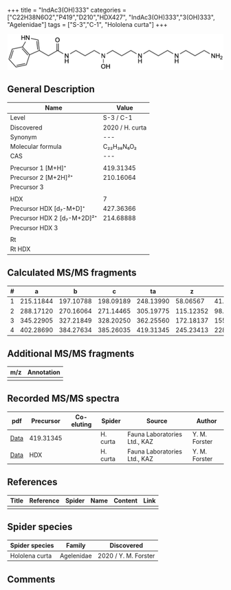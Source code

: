 +++
title = "IndAc3(OH)333"
categories = ["C22H38N6O2","P419","D210","HDX427",
"IndAc3(OH)333","3(OH)333",
"Agelenidae"]
tags = ["S-3","C-1",
"Hololena curta"]
+++

![](/img/IndAc3(OH)333.png)

## General Description

| Name                       | Value              |
|----------------------------|--------------------|
| Level                      | S-3 / C-1          |
| Discovered                 | 2020 / H. curta  |
| Synonym                    | ---                |
| Molecular formula          | C₂₂H₃₈N₆O₂                   |
| CAS                        | ---                |
|                            |                    |
| Precursor 1 [M+H]⁺         | 419.31345                   |
| Precursor 2 [M+2H]²⁺       | 210.16064                   |
| Precursor 3                |                    |
|                            |                    |
| HDX                        | 7                   |
| Precursor HDX   [d₇-M+D]⁺   | 427.36366                   |
| Precursor HDX 2 [d₇-M+2D]²⁺ | 214.68888                   |
| Precursor HDX 3            |                    |
|                            |                    |
| Rt                         |                    |
| Rt HDX                     |                    |

## Calculated MS/MS fragments

| # | a         | b         | c         | ta        | z         | y         | tz        |
|---|-----------|-----------|-----------|-----------|-----------|-----------|-----------|
| 1 | 215.11844 | 197.10788 | 198.09189 | 248.13990 | 58.06567 | 41.03912 | 75.09222 |
| 2 | 288.17120 | 270.16064 | 271.14465 | 305.19775 | 115.12352 | 98.09697 | 132.15007 |
| 3 | 345.22905 | 327.21849 | 328.20250 | 362.25560 | 172.18137 | 155.15482 | 205.20283 |
| 4 | 402.28690 | 384.27634 | 385.26035 | 419.31345 | 245.23413 | 228.20758 | 262.26068 |

## Additional MS/MS fragments

| m/z | Annotation |
|-----|------------|
|     |            |

## Recorded MS/MS spectra

| pdf                                             | Precursor | Co-eluting | Spider      | Source                       | Author        |
|-------------------------------------------------|-----------|------------|-------------|------------------------------|---------------|
| [Data](/pdf/H-curta/419_IndAc3(OH)333_Hc.pdf) | 419.31345 |           | H. curta | Fauna Laboratories Ltd., KAZ | Y. M. Forster |
| [Data](/pdf/H-curta/419_IndAc3(OH)333_Hc_HDX.pdf) | HDX |           | H. curta | Fauna Laboratories Ltd., KAZ | Y. M. Forster |


## References

| Title | Reference | Spider | Name | Content | Link |
|-------|-----------|--------|------|---------|------|
|       |           |        |      |         |      |

## Spider species

| Spider species     | Family     | Discovered           |
|--------------------|------------|----------------------|
| Hololena curta | Agelenidae | 2020 / Y. M. Forster |


## Comments
